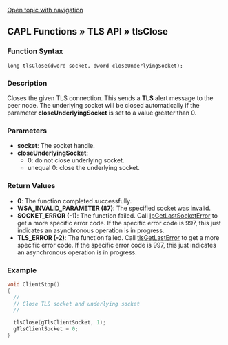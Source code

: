 [Open topic with navigation](../../../../../CANoeDEFamily.htm#Topics/CAPLFunctions/TLSAPI/Functions/CAPLfunctiontlsClose.md)

## CAPL Functions » TLS API » tlsClose

### Function Syntax

```plaintext
long tlsClose(dword socket, dword closeUnderlyingSocket);
```

### Description

Closes the given TLS connection. This sends a **TLS** alert message to the peer node. The underlying socket will be closed automatically if the parameter **closeUnderlyingSocket** is set to a value greater than 0.

### Parameters

- **socket**: The socket handle.
- **closeUnderlyingSocket**:
  - 0: do not close underlying socket.
  - unequal 0: close the underlying socket.

### Return Values

- **0**: The function completed successfully.
- **WSA_INVALID_PARAMETER (87)**: The specified socket was invalid.
- **SOCKET_ERROR (-1)**: The function failed. Call [IpGetLastSocketError](../../TCPIPAPI/Functions/CAPLfunctionIPGetLastSocketError.md) to get a more specific error code. If the specific error code is 997, this just indicates an asynchronous operation is in progress.
- **TLS_ERROR (-2)**: The function failed. Call [tlsGetLastError](CAPLfunctiontlsGetLastError.md) to get a more specific error code. If the specific error code is 997, this just indicates an asynchronous operation is in progress.

### Example

```c
void ClientStop()
{
  //
  // Close TLS socket and underlying socket
  //

  tlsClose(gTlsClientSocket, 1);
  gTlsClientSocket = 0;
}
```
